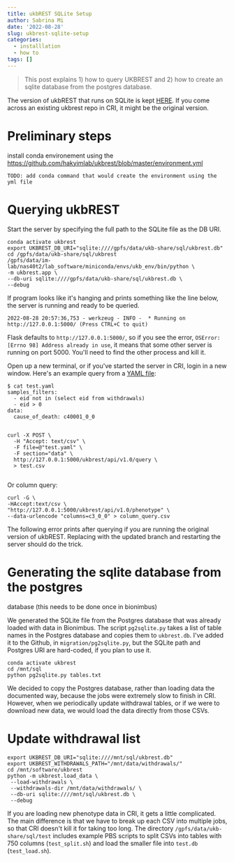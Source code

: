 ```yaml
---
title: ukbREST SQLite Setup
author: Sabrina Mi
date: '2022-08-28'
slug: ukbrest-sqlite-setup
categories:
  - installlation
  - how to
tags: []
---
```


> This post explains 1) how to query UKBREST and 2) how to create an sqlite database from the postgres database.

The version of ukbREST that runs on SQLite is kept [HERE](https://github.com/sabrina-mi/ukbrest). If you come across an existing ukbrest repo in CRI, it might be the original version.

# Preliminary steps

install conda environement using the https://github.com/hakyimlab/ukbrest/blob/master/environment.yml

```
TODO: add conda command that would create the environment using the yml file
```

# Querying ukbREST

Start the server by specifying the full path to the SQLite file as the DB URI. 

```{bash, eval=FALSE}
conda activate ukbrest
export UKBREST_DB_URI="sqlite:////gpfs/data/ukb-share/sql/ukbrest.db"
cd /gpfs/data/ukb-share/sql/ukbrest
/gpfs/data/im-lab/nas40t2/lab_software/miniconda/envs/ukb_env/bin/python \
-m ukbrest.app \
--db-uri sqlite:////gpfs/data/ukb-share/sql/ukbrest.db \
--debug

```

If program looks like it's hanging and prints something like the line below, the server is running and ready to be queried.

```
2022-08-28 20:57:36,753 - werkzeug - INFO -  * Running on http://127.0.0.1:5000/ (Press CTRL+C to quit)
```

Flask defaults to `http://127.0.0.1:5000/`, so if you see the error, 
`OSError: [Errno 98] Address already in use`, it means that some other server is running on port 5000. You'll need to find the other process and kill it.



Open up a new terminal, or if you've started the server in CRI, login in a new window. Here's an example query from a [YAML file](example/test.yaml):

```
$ cat test.yaml 
samples_filters:
  - eid not in (select eid from withdrawals)
  - eid > 0
data:
  cause_of_death: c40001_0_0
  
```

```
curl -X POST \
  -H "Accept: text/csv" \
  -F file=@"test.yaml" \
  -F section="data" \
  http://127.0.0.1:5000/ukbrest/api/v1.0/query \
  > test.csv
  
```

Or column query:
```
curl -G \
-HAccept:text/csv \
"http://127.0.0.1:5000/ukbrest/api/v1.0/phenotype" \
--data-urlencode "columns=c3_0_0" > column_query.csv

```
The following error prints after querying if you are running the original version of ukbREST. Replacing with the updated branch and restarting the server should do the trick.

# Generating the sqlite database from the postgres 
database (this needs to be done once in bionimbus)

We generated the SQLite file from the Postgres database that was already loaded with data in Bionimbus. The script `pg2sqlite.py` takes a list of table names in the Postgres database and copies them to `ukbrest.db`. I've added it to the Github, in `migration/pg2sqlite.py`, but the SQLite path and Postgres URI are hard-coded, if you plan to use it.

```
conda activate ukbrest
cd /mnt/sql
python pg2sqlite.py tables.txt

```
We decided to copy the Postgres database, rather than loading data the documented way, because the jobs were extremely slow to finish in CRI. However, when we periodically update withdrawal tables, or if we were to download new data, we would load the data directly from those CSVs. 

# Update withdrawal list

```
export UKBREST_DB_URI="sqlite:////mnt/sql/ukbrest.db"
export UKBREST_WITHDRAWALS_PATH="/mnt/data/withdrawals/"
cd /mnt/software/ukbrest
python -m ukbrest.load_data \
 --load-withdrawals \
 --withdrawals-dir /mnt/data/withdrawals/ \
 --db-uri sqlite:////mnt/sql/ukbrest.db \
 --debug
 ```
 
If you are loading new phenotype data in CRI, it gets a little complicated. The main difference is that we have to break up each CSV into multiple jobs, so that CRI doesn't kill it for taking too long. The directory `/gpfs/data/ukb-share/sql/test` includes example PBS scripts to split CSVs into tables with 750 columns (`test_split.sh`) and load the smaller file into `test.db` (`test_load.sh`).





